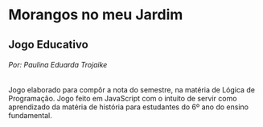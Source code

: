 # Morangos no meu Jardim 
## Jogo Educativo
###### Por: Paulina Eduarda Trojaike

Jogo elaborado para compôr a nota do semestre, na matéria de Lógica de Programação. Jogo feito em JavaScript com o intuito de servir como aprendizado da matéria de história para estudantes do 6º ano do ensino fundamental.